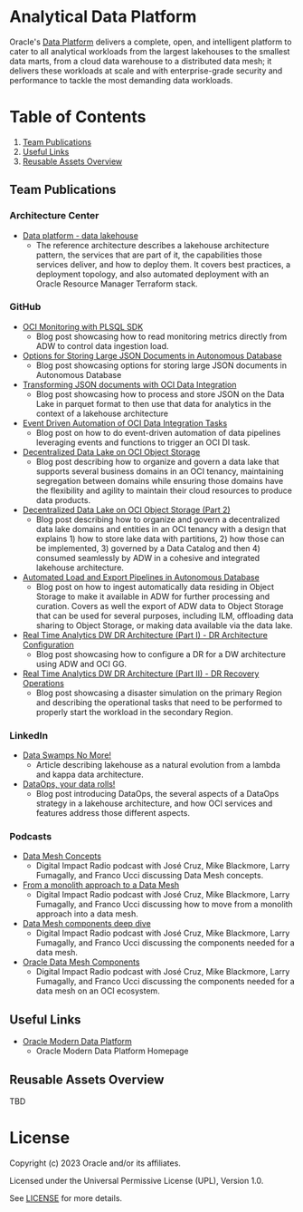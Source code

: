 # Analytical Data Platform
 
Oracle's [Data Platform](https://www.oracle.com/data-platform/) delivers a complete, open, and intelligent platform to cater to all analytical workloads from the largest lakehouses to the smallest data marts, from a cloud data warehouse to a distributed data mesh; it delivers these workloads at scale and with enterprise-grade security and performance to tackle the most demanding data workloads. 
 
# Table of Contents
 
1. [Team Publications](#team-publications)
2. [Useful Links](#useful-uinks)
3. [Reusable Assets Overview](#reusable-assets-overview)
 
## Team Publications

### Architecture Center
 
- [Data platform - data lakehouse](https://docs.oracle.com/en/solutions/data-platform-lakehouse/index.html#GUID-A328ACEF-30B8-4595-B86F-F27B512744DF)
    - The reference architecture describes a lakehouse architecture pattern, the services that are part of it, the capabilities those services deliver, and how to deploy them. It covers best practices, a deployment topology, and also automated deployment with an Oracle Resource Manager Terraform stack.

### GitHub

- [OCI Monitoring with PLSQL SDK](https://jakubillner.github.io/2022/10/07/How-to-Get-OCI-Utilization-in-PLSQL.html)
  - Blog post showcasing how to read monitoring metrics directly from ADW to control data ingestion load.
- [Options for Storing Large JSON Documents in Autonomous Database](https://jakubillner.github.io/2022/09/30/JSON-in-autonomous-database.html)
  - Blog post showcasing options for storing large JSON documents in Autonomous Database
- [Transforming JSON documents with OCI Data Integration](https://jakubillner.github.io/2022/10/25/Flattening-JSON-documents-with-OCI-Data-Integration.html)
  - Blog post showcasing how to process and store JSON on the Data Lake in parquet format to then use that data for analytics in the context of a lakehouse architecture
- [Event Driven Automation of OCI Data Integration Tasks](https://jakubillner.github.io/2022/11/11/automating-di-tasks-with-events.html)
  - Blog post on how to do event-driven automation of data pipelines leveraging events and functions to trigger an OCI DI task.
- [Decentralized Data Lake on OCI Object Storage](https://jakubillner.github.io/2022/12/30/data-lake-on-oci-object-storage.html)
  - Blog post describing how to organize and govern a data lake that supports several business domains in an OCI tenancy, maintaining segregation between domains while ensuring those domains have the flexibility and agility to maintain their cloud resources to produce data products.
- [Decentralized Data Lake on OCI Object Storage (Part 2)](https://jakubillner.github.io/2023/02/19/data-lake-on-oci-object-storage-2.html)
  - Blog post describing how to organize and govern a decentralized data lake domains and entities in an OCI tenancy with a design that explains 1) how to store lake data with partitions, 2) how those can be implemented, 3) governed by a Data Catalog and then 4) consumed seamlessly by ADW in a cohesive and integrated lakehouse architecture.
- [Automated Load and Export Pipelines in Autonomous Database](https://jakubillner.github.io/2023/03/27/adb-data-pipelines.html)
  - Blog post on how to ingest automatically data residing in Object Storage to make it available in ADW for further processing and curation. Covers as well the export of ADW data to Object Storage that can be used for several purposes, including ILM, offloading data sharing to Object Storage, or making data available via the data lake. 
- [Real Time Analytics DW DR Architecture (Part I) - DR Architecture Configuration](https://gianlucarossi06.github.io/data-organon/2023/04/20/Real-Time-Analytics-DW-DR-Architecture-(Part-I).html)
  - Blog post showcasing how to configure a DR for a DW architecture using ADW and OCI GG. 
- [Real Time Analytics DW DR Architecture (Part II) - DR Recovery Operations](https://gianlucarossi06.github.io/data-organon/2023/04/20/Real-Time-Analytics-DW-DR-Architecture-(Part-II).html)
  - Blog post showcasing a disaster simulation on the primary Region and describing the operational tasks that need to be performed to properly start the workload in the secondary Region.

### LinkedIn

- [Data Swamps No More!](https://www.linkedin.com/pulse/data-swamps-more-ismael-hassane/)
  - Article describing lakehouse as a natural evolution from a lambda and kappa data architecture.
- [DataOps, your data rolls!](https://www.linkedin.com/pulse/dataops-your-data-rolls-ismaël-hassane/)
  - Blog post introducing DataOps, the several aspects of a DataOps strategy in a lakehouse architecture, and how OCI services and features address those different aspects.

### Podcasts

- [Data Mesh Concepts](https://digitalimpactradio.libsyn.com/s7-ep09-data-mesh-concepts-with-larry-jose-and-mike-pt-1-of-4)
  - Digital Impact Radio podcast with José Cruz, Mike Blackmore, Larry Fumagally, and Franco Ucci discussing Data Mesh concepts.
- [From a monolith approach to a Data Mesh](https://digitalimpactradio.libsyn.com/s7-ep10-from-a-monolithic-approach-to-a-data-mesh-with-larry-jose-and-mike-pt-2-of-4)
  - Digital Impact Radio podcast with José Cruz, Mike Blackmore, Larry Fumagally, and Franco Ucci discussing how to move from a monolith approach into a data mesh.
- [Data Mesh components deep dive](https://digitalimpactradio.libsyn.com/s7-ep11-data-mesh-components-deep-dive-with-larry-jose-and-mike-pt-3-of-4)
  - Digital Impact Radio podcast with José Cruz, Mike Blackmore, Larry Fumagally, and Franco Ucci discussing the components needed for a data mesh.
- [Oracle Data Mesh Components](https://digitalimpactradio.libsyn.com/s7-ep12-oracle-data-mesh-components-with-larry-jose-and-mike-pt-4-of-4)
  - Digital Impact Radio podcast with José Cruz, Mike Blackmore, Larry Fumagally, and Franco Ucci discussing the components needed for a data mesh on an OCI ecosystem.

## Useful Links
- [Oracle Modern Data Platform](https://www.oracle.com/data-platform/)
  - Oracle Modern Data Platform Homepage

## Reusable Assets Overview
TBD

# License

Copyright (c) 2023 Oracle and/or its affiliates.

Licensed under the Universal Permissive License (UPL), Version 1.0.

See [LICENSE](https://github.com/oracle-devrel/technology-engineering/blob/folder-structure/LICENSE) for more details.
